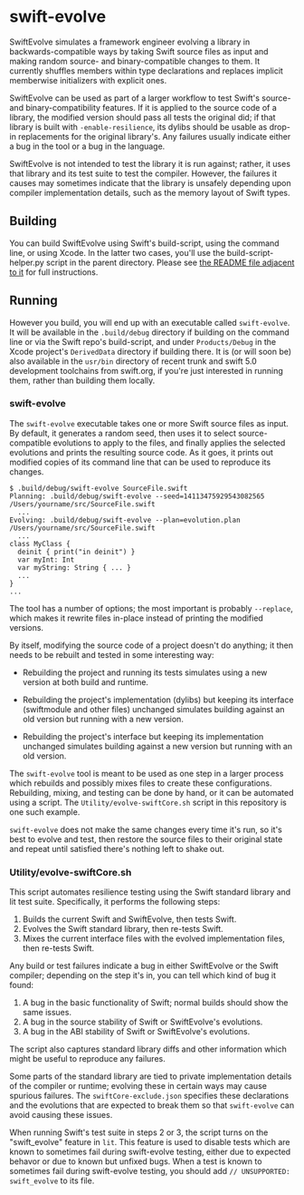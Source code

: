 # swift-evolve

SwiftEvolve simulates a framework engineer evolving a library in backwards-compatible ways by taking Swift source files as input and making random source- and binary-compatible changes to them. It currently shuffles members within type declarations and replaces implicit memberwise initializers with explicit ones.

SwiftEvolve can be used as part of a larger workflow to test Swift's source- and binary-compatibility features. If it is applied to the source code of a library, the modified version should pass all tests the original did; if that library is built with `-enable-resilience`, its dylibs should be usable as drop-in replacements for the original library's. Any failures usually indicate either a bug in the tool or a bug in the language.

SwiftEvolve is not intended to test the library it is run against; rather, it uses that library and its test suite to test the compiler. However, the failures it causes may sometimes indicate that the library is unsafely depending upon compiler implementation details, such as the memory layout of Swift types.

## Building

You can build SwiftEvolve using Swift's build-script, using the command line, or using Xcode. In the latter two cases, you'll use the build-script-helper.py script in the parent directory. Please see [the README file adjacent to it](../README.md) for full instructions.

## Running

However you build, you will end up with an executable called `swift-evolve`. It will be available in the `.build/debug` directory if building on the command line or via the Swift repo's build-script, and under `Products/Debug` in the Xcode project's `DerivedData` directory if building there. It is (or will soon be) also available in the `usr/bin` directory of recent trunk and swift 5.0 development toolchains from swift.org, if you're just interested in running them, rather than building them locally.

### swift-evolve

The `swift-evolve` executable takes one or more Swift source files as input. By default, it generates a random seed, then uses it to select source-compatible evolutions to apply to the files, and finally applies the selected evolutions and prints the resulting source code. As it goes, it prints out modified copies of its command line that can be used to reproduce its changes.

```
$ .build/debug/swift-evolve SourceFile.swift
Planning: .build/debug/swift-evolve --seed=14113475929543082565 /Users/yourname/src/SourceFile.swift
  ...
Evolving: .build/debug/swift-evolve --plan=evolution.plan /Users/yourname/src/SourceFile.swift
  ...
class MyClass {
  deinit { print("in deinit") }
  var myInt: Int
  var myString: String { ... }
  ...
}
...
```

The tool has a number of options; the most important is probably `--replace`, which makes it rewrite files in-place instead of printing the modified versions.

By itself, modifying the source code of a project doesn't do anything; it then needs to be rebuilt and tested in some interesting way:

* Rebuilding the project and running its tests simulates using a new version at both build and runtime.

* Rebuilding the project's implementation (dylibs) but keeping its interface (swiftmodule and other files) unchanged simulates building against an old version but running with a new version.

* Rebuilding the project's interface but keeping its implementation unchanged simulates building against a new version but running with an old version.

The `swift-evolve` tool is meant to be used as one step in a larger process which rebuilds and possibly mixes files to create these configurations. Rebuilding, mixing, and testing can be done by hand, or it can be automated using a script. The `Utility/evolve-swiftCore.sh` script in this repository is one such example.

`swift-evolve` does not make the same changes every time it's run, so it's best to evolve and test, then restore the source files to their original state and repeat until satisfied there's nothing left to shake out.

### Utility/evolve-swiftCore.sh

This script automates resilience testing using the Swift standard library and lit test suite. Specifically, it performs the following steps:

1. Builds the current Swift and SwiftEvolve, then tests Swift.
2. Evolves the Swift standard library, then re-tests Swift.
3. Mixes the current interface files with the evolved implementation files, then re-tests Swift.

Any build or test failures indicate a bug in either SwiftEvolve or the Swift compiler; depending on the step it's in, you can tell which kind of bug it found:

1. A bug in the basic functionality of Swift; normal builds should show the same issues.
2. A bug in the source stability of Swift or SwiftEvolve's evolutions.
3. A bug in the ABI stability of Swift or SwiftEvolve's evolutions.

The script also captures standard library diffs and other information which might be useful to reproduce any failures.

Some parts of the standard library are tied to private implementation details of the compiler or runtime; evolving these in certain ways may cause spurious failures. The `swiftCore-exclude.json` specifies these declarations and the evolutions that are expected to break them so that `swift-evolve` can avoid causing these issues.

When running Swift's test suite in steps 2 or 3, the script turns on the "swift_evolve" feature in `lit`. This feature is used to disable tests which are known to sometimes fail during swift-evolve testing, either due to expected behavor or due to known but unfixed bugs. When a test is known to sometimes fail during swift-evolve testing, you should add `// UNSUPPORTED: swift_evolve` to its file.
